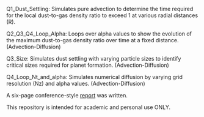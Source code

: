 Q1_Dust_Settling: Simulates pure advection to determine the time required for the local dust-to-gas density ratio to exceed 1 at various radial distances (R).

Q2_Q3_Q4_Loop_Alpha: Loops over alpha values to show the evolution of the maximum dust-to-gas density ratio over time at a fixed distance. (Advection-Diffusion)

Q3_Size: Simulates dust settling with varying particle sizes to identify critical sizes required for planet formation. (Advection-Diffusion)

Q4_Loop_Nt_and_alpha: Simulates numerical diffusion by varying grid resolution (Nz) and alpha values. (Advection-Diffusion)

A six-page conference-style [report](https://github.com/ZZZiyao/Year3-Formation-of-Planet/blob/main/Project3_Report.pdf) was written.

This repository is intended for academic and personal use ONLY.
